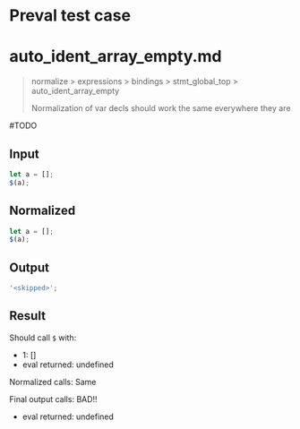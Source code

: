 # Preval test case

# auto_ident_array_empty.md

> normalize > expressions > bindings > stmt_global_top > auto_ident_array_empty
>
> Normalization of var decls should work the same everywhere they are

#TODO

## Input

`````js filename=intro
let a = [];
$(a);
`````

## Normalized

`````js filename=intro
let a = [];
$(a);
`````

## Output

`````js filename=intro
'<skipped>';
`````

## Result

Should call `$` with:
 - 1: []
 - eval returned: undefined

Normalized calls: Same

Final output calls: BAD!!
 - eval returned: undefined
